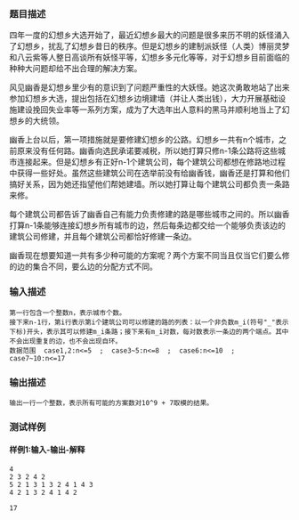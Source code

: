 ### 题目描述

四年一度的幻想乡大选开始了，最近幻想乡最大的问题是很多来历不明的妖怪涌入了幻想乡，扰乱了幻想乡昔日的秩序。但是幻想乡的建制派妖怪（人类）博丽灵梦和八云紫等人整日高谈所有妖怪平等，幻想乡多元化等等，对于幻想乡目前面临的种种大问题却给不出合理的解决方案。

风见幽香是幻想乡里少有的意识到了问题严重性的大妖怪。她这次勇敢地站了出来参加幻想乡大选，提出包括在幻想乡边境建墙（并让人类出钱），大力开展基础设施建设挽回失业率等一系列方案，成为了大选年出人意料的黑马并顺利地当上了幻想乡的大统领。

幽香上台以后，第一项措施就是要修建幻想乡的公路。幻想乡一共有n个城市，之前原来没有任何路。幽香向选民承诺要减税，所以她打算只修n-1条公路将这些城市连接起来。但是幻想乡有正好n-1个建筑公司，每个建筑公司都想在修路地过程中获得一些好处。虽然这些建筑公司在选举前没有给幽香钱，幽香还是打算和他们搞好关系，因为她还指望他们帮她建墙。所以她打算让每个建筑公司都负责一条路来修。

每个建筑公司都告诉了幽香自己有能力负责修建的路是哪些城市之间的。所以幽香打算n-1条能够连接幻想乡所有城市的边，然后每条边都交给一个能够负责该边的建筑公司修建，并且每个建筑公司都恰好修建一条边。

幽香现在想要知道一共有多少种可能的方案呢？两个方案不同当且仅当它们要么修的边的集合不同，要么边的分配方式不同。

### 输入描述

```
第一行包含一个整数n，表示城市个数。
接下来n-1行，第i行表示第i个建筑公司可以修建的路的列表：以一个非负数m_i(符号"_"表示下标)开头，表示其可以修建m_i条路；接下来有m_i对数，每对数表示一条边的两个端点。其中不会出现重复的边，也不会出现自环。
数据范围  case1,2:n<=5  ;  case3~5:n<=8  ;  case6:n<=10  ;  case7~10:n<=17
```
### 输出描述

```
输出一行一个整数，表示所有可能的方案数对10^9 + 7取模的结果。
```

### 测试样例
#### 样例1:输入-输出-解释

```
4
2 3 2 4 2
5 2 1 3 1 3 2 4 1 4 3
4 2 1 3 2 4 1 4 2
```
```
17
```